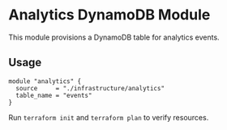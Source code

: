 # Analytics DynamoDB Module

This module provisions a DynamoDB table for analytics events.

## Usage
```hcl
module "analytics" {
  source     = "./infrastructure/analytics"
  table_name = "events"
}
```

Run `terraform init` and `terraform plan` to verify resources.
